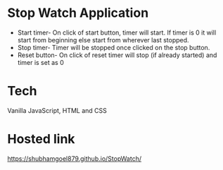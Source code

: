# Stop Watch Application
- Start timer- On click of start button, timer will start. If timer is 0 it will start from beginning else start from wherever last stopped.
- Stop timer- Timer will be stopped once clicked on the stop button.
- Reset button- On click of reset timer will stop (if already started) and timer is set as 0

# Tech
Vanilla JavaScript, HTML and CSS

# Hosted link
https://shubhamgoel879.github.io/StopWatch/


